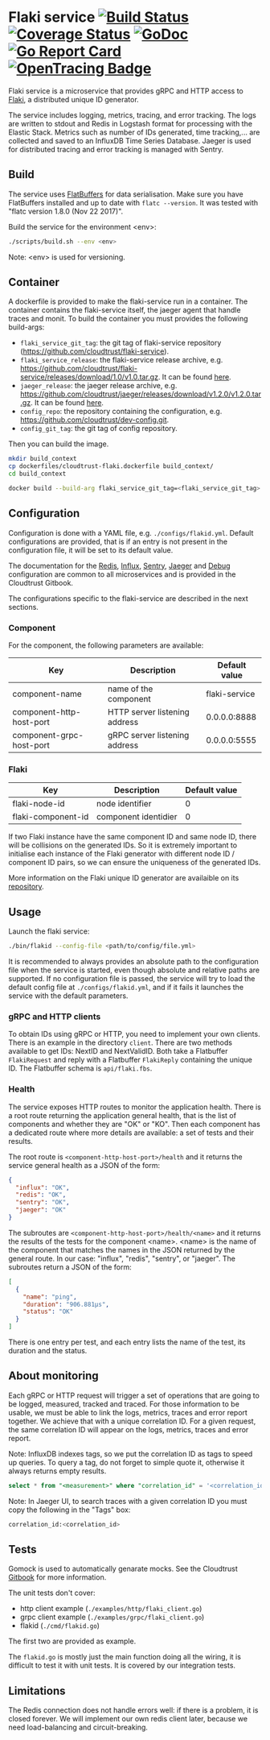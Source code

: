 # Flaki service [![Build Status][ci-img]][ci] [![Coverage Status][cov-img]][cov] [![GoDoc][godoc-img]][godoc] [![Go Report Card][report-img]][report] [![OpenTracing Badge][opentracing-img]][opentracing]

Flaki service is a microservice that provides gRPC and HTTP access to [Flaki](https://github.com/cloudtrust/flaki), a distributed unique ID generator.

The service includes logging, metrics, tracing, and error tracking. The logs are written to stdout and Redis in Logstash format for processing with the Elastic Stack.
Metrics such as number of IDs generated, time tracking,... are collected and saved to an InfluxDB Time Series Database.
Jaeger is used for distributed tracing and error tracking is managed with Sentry.

## Build

The service uses [FlatBuffers](https://google.github.io/flatbuffers/) for data serialisation. Make sure you have FlatBuffers installed and up to date with ```flatc --version```. It was tested with "flatc version 1.8.0 (Nov 22 2017)".

Build the service for the environment \<env>:

```bash
./scripts/build.sh --env <env>
```

Note: \<env> is used for versioning.

## Container

A dockerfile is provided to make the flaki-service run in a container.
The container contains the flaki-service itself, the jaeger agent that handle traces and monit.
To build the container you must provides the following build-args:

- `flaki_service_git_tag`: the git tag of flaki-service repository (<https://github.com/cloudtrust/flaki-service>).
- `flaki_service_release`: the flaki-service release archive, e.g. <https://github.com/cloudtrust/flaki-service/releases/download/1.0/v1.0.tar.gz>. It can be found [here](https://github.com/cloudtrust/flaki-service/releases).
- `jaeger_release`: the jaeger release archive, e.g. <https://github.com/cloudtrust/jaeger/releases/download/v1.2.0/v1.2.0.tar.gz>. It can be found [here](https://github.com/cloudtrust/jaeger/releases).
- `config_repo`: the repository containing the configuration, e.g. <https://github.com/cloudtrust/dev-config.git>.
- `config_git_tag`: the git tag of config repository.

Then you can build the image.

```bash
mkdir build_context
cp dockerfiles/cloudtrust-flaki.dockerfile build_context/
cd build_context

docker build --build-arg flaki_service_git_tag=<flaki_service_git_tag> --build-arg flaki_service_release=<flaki_service_release> --build-arg jaeger_release=<jaeger_release> --build-arg config_git_tag=<config_git_tag> --build-arg config_repo=<config_repo> -t cloudtrust-flaki-service -f cloudtrust-flaki.dockerfile .
```

## Configuration

Configuration is done with a YAML file, e.g. ```./configs/flakid.yml```.
Default configurations are provided, that is if an entry is not present in the configuration file, it will be set to its default value.

The documentation for the [Redis](https://cloudtrust.github.io/doc/chapter-godevel/logging.html), [Influx](https://cloudtrust.github.io/doc/chapter-godevel/instrumenting.html), [Sentry](https://cloudtrust.github.io/doc/chapter-godevel/tracking.html), [Jaeger](https://cloudtrust.github.io/doc/chapter-godevel/tracing.html) and [Debug](https://cloudtrust.github.io/doc/chapter-godevel/debugging.html) configuration are common to all microservices and is provided in the Cloudtrust Gitbook.

The configurations specific to the flaki-service are described in the next sections.

### Component

For the component, the following parameters are available:

Key | Description | Default value
--- | ----------- | -------------
component-name | name of the component | flaki-service
component-http-host-port | HTTP server listening address | 0.0.0.0:8888
component-grpc-host-port | gRPC server listening address  | 0.0.0.0:5555

### Flaki

Key | Description | Default value
--- | ----------- | -------------
flaki-node-id | node identifier | 0
flaki-component-id | component identidier | 0

If two Flaki instance have the same component ID and same node ID, there will be collisions on the generated IDs. So it is extremely important to initialise each instance of the Flaki generator with different node ID / component ID pairs, so we can ensure the uniqueness of the generated IDs.

More information on the Flaki unique ID generator are availaible on its [repository](https://github.com/cloudtrust/flaki).

## Usage

Launch the flaki service:

```bash
./bin/flakid --config-file <path/to/config/file.yml>
```

It is recommended to always provides an absolute path to the configuration file when the service is started, even though absolute and relative paths are supported.
If no configuration file is passed, the service will try to load the default config file at ```./configs/flakid.yml```, and if it fails it launches the service with the default parameters.

### gRPC and HTTP clients

To obtain IDs using gRPC or HTTP, you need to implement your own clients. There is an example in the directory `client`.
There are two methods available to get IDs: NextID and NextValidID. Both take a Flatbuffer `FlakiRequest` and reply with a Flatbuffer `FlakiReply` containing the unique ID. The Flatbuffer schema is `api/flaki.fbs`.

### Health

The service exposes HTTP routes to monitor the application health.
There is a root route returning the application general health, that is the list of components and whether they are "OK" or "KO".
Then each component has a dedicated route where more details are available: a set of tests and their results.

The root route is ```<component-http-host-port>/health``` and it returns the service general health as a JSON of the form:

```json
{
  "influx": "OK",
  "redis": "OK",
  "sentry": "OK",
  "jaeger": "OK"
}
```

The subroutes are ```<component-http-host-port>/health/<name>``` and it returns the results of the tests for the component \<name>.
\<name> is the name of the component that matches the names in the JSON returned by the general route. In our case: "influx", "redis", "sentry", or "jaeger".
The subroutes return a JSON of the form:

```json
[
  {
    "name": "ping",
    "duration": "906.881µs",
    "status": "OK"
  }
]
```

There is one entry per test, and each entry lists the name of the test, its duration and the status.

## About monitoring

Each gRPC or HTTP request will trigger a set of operations that are going to be logged, measured, tracked and traced. For those information to be usable, we must be able to link the logs, metrics, traces and error report together. We achieve that with a unique correlation ID. For a given request, the same correlation ID will appear on the logs, metrics, traces and error report.

Note: InfluxDB indexes tags, so we put the correlation ID as tags to speed up queries. To query a tag, do not forget to simple quote it, otherwise it always returns empty results.

```sql
select * from "<measurement>" where "correlation_id" = '<correlation_id>';
```

Note: In Jaeger UI, to search traces with a given correlation ID you must copy the following in the "Tags" box:

```sql
correlation_id:<correlation_id>
```

## Tests

Gomock is used to automatically genarate mocks. See the Cloudtrust [Gitbook](https://cloudtrust.github.io/doc/chapter-godevel/testing.html) for more information.

The unit tests don't cover:

- http client example (```./examples/http/flaki_client.go```)
- grpc client example (```./examples/grpc/flaki_client.go```)
- flakid  (```./cmd/flakid.go```)

The first two are provided as example.

The ```flakid.go``` is mostly just the main function doing all the wiring, it is difficult to test it with unit tests. It is covered by our integration tests.

## Limitations

The Redis connection does not handle errors well: if there is a problem, it is closed forever. We will implement our own redis client later, because we need load-balancing and circuit-breaking.

[ci-img]: https://travis-ci.org/cloudtrust/flaki-service.svg?branch=master
[ci]: https://travis-ci.org/cloudtrust/flaki-service
[cov-img]: https://coveralls.io/repos/github/cloudtrust/flaki-service/badge.svg?branch=master
[cov]: https://coveralls.io/github/cloudtrust/flaki-service?branch=master
[godoc-img]: https://godoc.org/github.com/cloudtrust/flaki-service?status.svg
[godoc]: https://godoc.org/github.com/cloudtrust/flaki-service
[report-img]: https://goreportcard.com/badge/github.com/cloudtrust/flaki-service
[report]: https://goreportcard.com/report/github.com/cloudtrust/flaki-service
[opentracing-img]: https://img.shields.io/badge/OpenTracing-enabled-blue.svg
[opentracing]: http://opentracing.io
